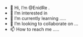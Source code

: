 - 👋 Hi, I’m @EnidRe .
- 👀 I’m interested in 
- 🌱 I’m currently learning .....
- 💞️ I’m looking to collaborate on ...
- 📫 How to reach me .....

<!---
EnidRe/EnidRe is a ✨ special ✨ repository because its `README.md` (this file) appears on your GitHub profile.
You can click the Preview link to take a look at your changes.
--->

